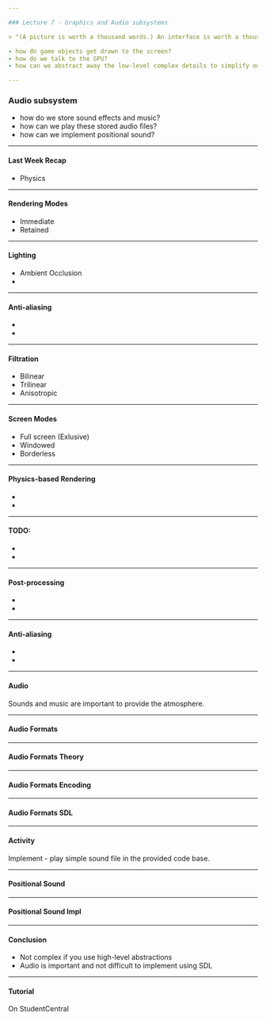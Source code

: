 ```yaml
---

### Lecture 7 - Graphics and Audio subsystems

> "(A picture is worth a thousand words.) An interface is worth a thousand pictures." - Ben Shneiderman

- how do game objects get drawn to the screen? 
- how do we talk to the GPU? 
- how can we abstract away the low-level complex details to simplify our representation of drawing to the screen?

---
```


### Audio subsystem

- how do we store sound effects and music? 
- how can we play these stored audio files? 
- how can we implement positional sound?

---

#### Last Week Recap

- Physics

---

#### Rendering Modes

- Immediate
- Retained

--- 

#### Lighting

- Ambient Occlusion
-

--- 

#### Anti-aliasing

-
-

--- 

#### Filtration

- Bilinear
- Trilinear
- Anisotropic

---

#### Screen Modes

- Full screen (Exlusive)
- Windowed
- Borderless

--- 

#### Physics-based Rendering

-
-

--- 

#### TODO:

-
-

--- 

#### Post-processing

-
-

--- 

#### Anti-aliasing

-
-


---

#### Audio

Sounds and music are important to provide the atmosphere.

---

#### Audio Formats



---

#### Audio Formats Theory






---

#### Audio Formats Encoding





---

#### Audio Formats SDL







---

#### Activity

Implement - play simple sound file in the provided code base.








---

####  Positional Sound




---

####  Positional Sound Impl






---

#### Conclusion

- Not complex if you use high-level abstractions
- Audio is important and not difficult to implement using SDL

---

#### Tutorial

On StudentCentral